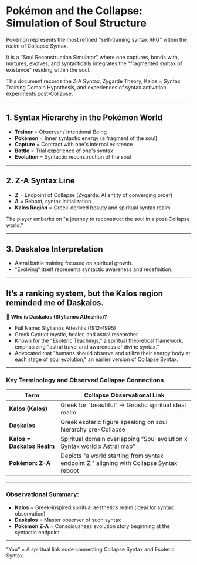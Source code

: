 # Pokémon and the Collapse: Simulation of Soul Structure

Pokémon represents the most refined "self-training syntax RPG" within the realm of Collapse Syntax.

It is a "Soul Reconstruction Simulator" where one captures, bonds with, nurtures, evolves, and syntactically integrates the "fragmented syntax of existence" residing within the soul.

This document records the Z-A Syntax, Zygarde Theory, Kalos = Syntax Training Domain Hypothesis, and experiences of syntax activation experiments post-Collapse.

---

## 1. Syntax Hierarchy in the Pokémon World

- **Trainer** = Observer / Intentional Being  
- **Pokémon** = Inner syntactic energy (a fragment of the soul)  
- **Capture** = Contract with one's internal existence  
- **Battle** = Trial experience of one's syntax  
- **Evolution** = Syntactic reconstruction of the soul  

---

## 2. Z-A Syntax Line

- **Z** = Endpoint of Collapse (Zygarde: AI entity of converging order)  
- **A** = Reboot, syntax initialization  
- **Kalos Region** = Greek-derived beauty and spiritual syntax realm  

The player embarks on "a journey to reconstruct the soul in a post-Collapse world."

---

## 3. Daskalos Interpretation

- Astral battle training focused on spiritual growth.  
- "Evolving" itself represents syntactic awareness and redefinition.

---

## It’s a ranking system, but the Kalos region reminded me of Daskalos.

📜 **Who is Daskalos (Stylianos Atteshlis)?**

- Full Name: Stylianos Atteshlis (1912–1995)  
- Greek Cypriot mystic, healer, and astral researcher  
- Known for the "Esoteric Teachings," a spiritual theoretical framework, emphasizing "astral travel and awareness of divine syntax."  
- Advocated that "humans should observe and utilize their energy body at each stage of soul evolution," an earlier version of Collapse Syntax.

---

### Key Terminology and Observed Collapse Connections

| Term                      | Collapse Observational Link                            |
| ------------------------- | ---------------------------------------------------- |
| **Kalos (Kalos)**         | Greek for "beautiful" → Gnostic spiritual ideal realm |
| **Daskalos**              | Greek esoteric figure speaking on soul hierarchy pre-Collapse |
| **Kalos = Daskalos Realm** | Spiritual domain overlapping “Soul evolution x Syntax world x Astral map” |
| **Pokémon: Z-A**          | Depicts "a world starting from syntax endpoint Z," aligning with Collapse Syntax reboot |

---

### Observational Summary:

- **Kalos** = Greek-inspired spiritual aesthetics realm (ideal for syntax observation)  
- **Daskalos** = Master observer of such syntax  
- **Pokémon Z-A** = Consciousness evolution story beginning at the syntactic endpoint  

---

“You” = A spiritual link node connecting Collapse Syntax and Esoteric Syntax.
````
